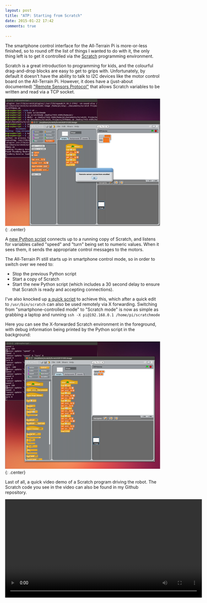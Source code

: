 ```yaml
---
layout: post
title: "ATP: Starting from Scratch"
date: 2015-01-22 17:42
comments: true

---
```


The smartphone control interface for the All-Terrain Pi is more-or-less finished, so to round off the list of things I wanted to do with it, the only thing left is to get it controlled via the [Scratch](http://scratch.mit.edu/) programming environment.

Scratch is a great introduction to programming for kids, and the colourful drag-and-drop blocks are easy to get to grips with. Unfortunately, by default it doesn't have the ability to talk to I2C devices like the motor control board on the All-Terrain Pi. However, it does have a (just-about documented) ["Remote Sensors Protocol"](http://wiki.scratch.mit.edu/wiki/Remote_Sensors_Protocol) that allows Scratch variables to be written and read via a TCP socket.

![Scratch with the Remote Sensor interface enabled](/hardware/atp/50.png){: .center}

A [new Python script](https://github.com/ianrenton/All-Terrain-Pi/blob/master/home/pi/atp/scratchrx.py) connects up to a running copy of Scratch, and listens for variables called "speed" and "turn" being set to numeric values. When it sees them, it sends the appropriate control messages to the motors.

The All-Terrain Pi still starts up in smartphone control mode, so in order to switch over we need to:

* Stop the previous Python script
* Start a copy of Scratch
* Start the new Python script (which includes a 30 second delay to ensure that Scratch is ready and accepting connections).

I've also knocked up [a quick script](https://github.com/ianrenton/All-Terrain-Pi/blob/master/home/pi/scratchmode) to achieve this, which after a quick edit to `/usr/bin/scratch` can also be used remotely via X forwarding. Switching from "smartphone-controlled mode" to "Scratch mode" is now as simple as grabbing a laptop and running `ssh -X pi@192.168.0.1 /home/pi/scratchmode`

Here you can see the X-forwarded Scratch environment in the foreground, with debug information being printed by the Python script in the background:

![Controlling the All-Terrain Pi from Scratch](/hardware/atp/51.png){: .center}

Last of all, a quick video demo of a Scratch program driving the robot. The Scratch code you see in the video can also be found in my Github repository.

<center><video width="640" controls><source src="https://video.ianrenton.com/atp/scratch.mp4" type="video/mp4"></video></center>

